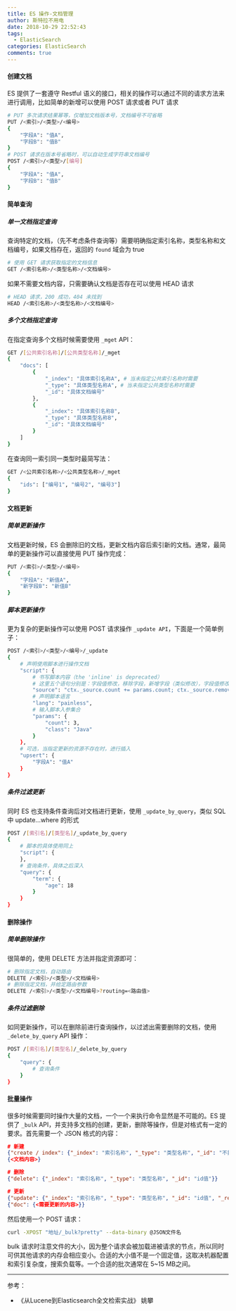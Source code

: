 ```yaml
---
title: ES 操作-文档管理
author: 斯特拉不用电
date: 2018-10-29 22:52:43
tags:
  - ElasticSearch
categories: ElasticSearch
comments: true
---
```


#### 创建文档 ####

ES 提供了一套遵守 Restful 语义的接口，相关的操作可以通过不同的请求方法来进行调用，比如简单的新增可以使用 POST 请求或者 PUT 请求
``` bash
# PUT 多次请求结果幂等，仅增加文档版本号，文档编号不可省略
PUT /<索引>/<类型>/<编号>
{
    "字段A": "值A",
    "字段B": "值B"
}
# POST 请求在版本号省略时，可以自动生成字符串文档编号
POST /<索引>/<类型>/[编号]
{
    "字段A": "值A",
    "字段B": "值B"
}
```

<!-- more -->

#### 简单查询 ####

##### 单一文档指定查询 #####
查询特定的文档，（先不考虑条件查询等）需要明确指定索引名称，类型名称和文档编号，如果文档存在，返回的 `found` 域会为 true
``` bash
# 使用 GET 请求获取指定的文档信息
GET /<索引名称>/<类型名称>/<文档编号>
```
如果不需要文档内容，只需要确认文档是否存在可以使用 HEAD 请求
``` bash
# HEAD 请求，200 成功，404 未找到
HEAD /<索引名称>/<类型名称>/<文档编号>
```

##### 多个文档指定查询 #####
在指定查询多个文档时候需要使用 `_mget` API：
``` bash
GET /[公共索引名称]/[公共类型名称]/_mget
{
    "docs": [
        {
            "_index": "具体索引名称A", # 当未指定公共索引名称时需要
            "_type": "具体类型名称A", # 当未指定公共类型名称时需要
            "_id": "具体文档编号"
        },
        {
            "_index": "具体索引名称B",
            "_type": "具体类型名称B",
            "_id": "具体文档编号"
        }
    ]
}
```
在查询同一索引同一类型时最简写法：
``` bash
GET /<公共索引名称>/<公共类型名称>/_mget
{
    "ids": ["编号1", "编号2", "编号3"]
}
```

#### 文档更新 ####

##### 简单更新操作 #####
文档更新时候，ES 会删除旧的文档，更新文档内容后索引新的文档。通常，最简单的更新操作可以直接使用 PUT 操作完成：
``` bash
PUT /<索引>/<类型>/<编号>
{
    "字段A": "新值A",
    "新字段B": "新值B"
}
```

##### 脚本更新操作 #####
更为复杂的更新操作可以使用 POST 请求操作 `_update API`，下面是一个简单例子：
``` bash
POST /<索引>/<类型>/<编号>/_update
{
    # 声明使用脚本进行操作文档
    "script": {
        # 书写脚本内容（the 'inline' is deprecated）
        # 这里五个语句分别是：字段值修改，移除字段，新增字段（类似修改），字段值修改（api调用），文档删除
        "source": "ctx._source.count += params.count; ctx._source.remove(\"to_be_removed\"); ctx._source.tags=[]; ctx._source.tags.add(params.class); ctx._source.op=\"delete\"",
        # 声明脚本语言
        "lang": "painless",
        # 输入脚本入参集合
        "params": {
            "count": 3,
            "class": "Java"
        }
    },
    # 可选，当指定更新的资源不存在时，进行插入
    "upsert": {
        "字段A": "值A"
    }
}
```

##### 条件过滤更新 #####
同时 ES 也支持条件查询后对文档进行更新，使用 `_update_by_query`，类似 SQL 中 update...where 的形式
``` bash
POST /[索引名]/[类型名]/_update_by_query
{
    # 脚本的具体使用同上
    "script": {
    },
    # 查询条件，具体之后深入
    "query": {
        "term": {
            "age": 18
        }
    }
}
```

#### 删除操作 ####

##### 简单删除操作 #####
很简单的，使用 DELETE 方法并指定资源即可：
``` bash
# 删除指定文档，自动路由
DELETE /<索引>/<类型>/<文档编号>
# 删除指定文档，并给定路由参数
DELETE /<索引>/<类型>/<文档编号>?routing=<路由值>
```

##### 条件过滤删除 #####
如同更新操作，可以在删除前进行查询操作，以过滤出需要删除的文档，使用 `_delete_by_query` API 操作：
``` bash
POST /[索引名]/[类型名]/_delete_by_query
{
    "query": {
        # 查询条件
    }
}
```

#### 批量操作 ####
很多时候需要同时操作大量的文档，一个一个来执行命令显然是不可能的。ES 提供了 `_bulk` API，并支持多文档的创建，更新，删除等操作，但是对格式有一定的要求。首先需要一个 JSON 格式的内容：
``` json
# 新建
{"create / index": {"_index": "索引名称", "_type": "类型名称", "_id": "不指定则自动生成"}}
{<文档内容>}

# 删除
{"delete": {"_index": "索引名称", "_type": "类型名称", "_id": "id值"}}

# 更新
{"update": {"_index": "索引名称", "_type": "类型名称", "_id": "id值", "_retry_on_conflict": 3}}
{"doc": {<需要更新的内容>}}
```
然后使用一个 POST 请求：
``` bash
curl -XPOST "地址/_bulk?pretty" --data-binary @JSON文件名
```
bulk 请求时注意文件的大小，因为整个请求会被加载进被请求的节点，所以同时可供其他请求的内存会相应变小。合适的大小值不是一个固定值，这取决机器配置和索引复杂度，搜索负载等。一个合适的批次通常在 5~15 MB之间。

---
参考：
- 《从Lucene到Elasticsearch全文检索实战》 姚攀
